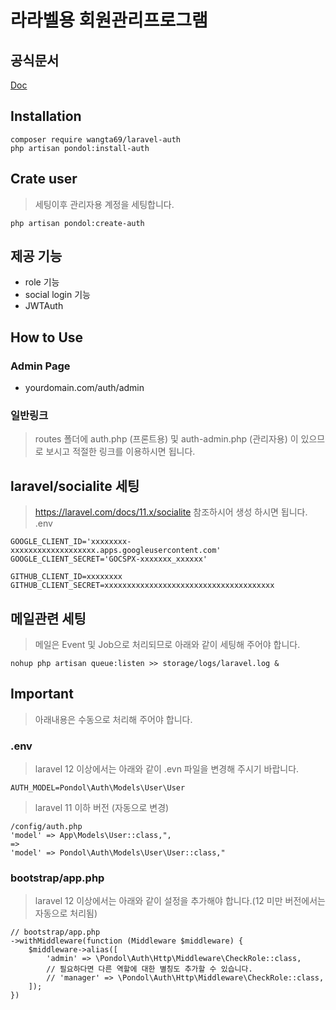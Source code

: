 # 라라벨용 회원관리프로그램
## 공식문서 
[Doc](https://www.onstory.fun/packages/laravel-auth)
## Installation
```
composer require wangta69/laravel-auth
php artisan pondol:install-auth
```
## Crate user
> 세팅이후 관리자용 계정을 세팅합니다.
```
php artisan pondol:create-auth
```

## 제공 기능
- role 기능
- social login 기능
- JWTAuth

## How to Use
### Admin Page
- yourdomain.com/auth/admin

### 일반링크
> routes 폴더에 auth.php (프론트용) 및 auth-admin.php (관리자용) 이 있으므로 보시고 적절한 링크를 이용하시면 됩니다.

## laravel/socialite 세팅
> https://laravel.com/docs/11.x/socialite 참조하시어 생성 하시면 됩니다.
.env
```
GOOGLE_CLIENT_ID='xxxxxxxx-xxxxxxxxxxxxxxxxxxx.apps.googleusercontent.com'
GOOGLE_CLIENT_SECRET='GOCSPX-xxxxxxx_xxxxxx'

GITHUB_CLIENT_ID=xxxxxxxx
GITHUB_CLIENT_SECRET=xxxxxxxxxxxxxxxxxxxxxxxxxxxxxxxxxxxxxx
```

## 메일관련 세팅
> 메일은 Event 및 Job으로 처리되므로 아래와 같이 세팅해 주어야 합니다.
```
nohup php artisan queue:listen >> storage/logs/laravel.log &
```

## Important
> 아래내용은 수동으로 처리해 주어야 합니다.

### .env
> laravel 12 이상에서는 아래와 같이 .evn 파일을 변경해 주시기 바랍니다.
```
AUTH_MODEL=Pondol\Auth\Models\User\User
```
> laravel 11 이하 버전 (자동으로 변경)
```
/config/auth.php
'model' => App\Models\User::class,", 
=>
'model' => Pondol\Auth\Models\User\User::class,"
```
### bootstrap/app.php
> laravel 12 이상에서는 아래와 같이 설정을 추가해야 합니다.(12 미만 버전에서는  자동으로 처리됨)
```
// bootstrap/app.php
->withMiddleware(function (Middleware $middleware) {
    $middleware->alias([
        'admin' => \Pondol\Auth\Http\Middleware\CheckRole::class,
        // 필요하다면 다른 역할에 대한 별칭도 추가할 수 있습니다.
        // 'manager' => \Pondol\Auth\Http\Middleware\CheckRole::class,
    ]);
})
```